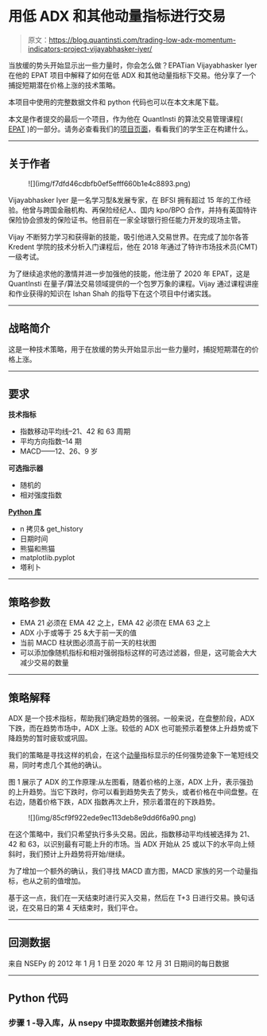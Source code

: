 # 用低 ADX 和其他动量指标进行交易

> 原文：<https://blog.quantinsti.com/trading-low-adx-momentum-indicators-project-vijayabhasker-iyer/>

当放缓的势头开始显示出一些力量时，你会怎么做？EPATian Vijayabhasker Iyer 在他的 EPAT 项目中解释了如何在低 ADX 和其他动量指标下交易。他分享了一个捕捉短期潜在价格上涨的技术策略。

本项目中使用的完整数据文件和 python 代码也可以在本文末尾下载。

本文是作者提交的最后一个项目，作为他在 QuantInsti 的算法交易管理课程( [EPAT](https://www.quantinsti.com/epat) )的一部分。请务必查看我们的[项目页面](/tag/epat-trading-projects/)，看看我们的学生正在构建什么。

* * *

## **关于作者**

<figure class="kg-card kg-image-card">![](img/f7dfd46cdbfb0ef5efff660b1e4c8893.png)</figure>

Vijayabhasker Iyer 是一名学习型&发展专家，在 BFSI 拥有超过 15 年的工作经验。他曾与跨国金融机构、再保险经纪人、国内 kpo/BPO 合作，并持有英国特许保险协会颁发的保险证书。他目前在一家全球银行担任能力开发的现场主管。

Vijay 不断努力学习和获得新的技能，吸引他进入交易世界。在完成了加尔各答 Kredent 学院的技术分析入门课程后，他在 2018 年通过了特许市场技术员(CMT)一级考试。

为了继续追求他的激情并进一步加强他的技能，他注册了 2020 年 EPAT，这是 QuantInsti 在量子/算法交易领域提供的一个包罗万象的课程。Vijay 通过课程讲座和作业获得的知识在 Ishan Shah 的指导下在这个项目中付诸实践。

* * *

## **战略简介**

这是一种技术策略，用于在放缓的势头开始显示出一些力量时，捕捉短期潜在的价格上涨。

* * *

## **要求**

**技术指标**

*   指数移动平均线–21、42 和 63 周期
*   平均方向指数–14 期
*   MACD——12、26、9 岁

**可选指示器**

*   随机的
*   相对强度指数

**[Python 库](/python-trading-library/)**

*   n 拷贝& get_history
*   日期时间
*   熊猫和熊猫
*   matplotlib.pyplot
*   塔利卜

* * *

## **策略参数**

*   EMA 21 必须在 EMA 42 之上，EMA 42 必须在 EMA 63 之上
*   ADX 小于或等于 25 &大于前一天的值
*   当前 MACD 柱状图必须高于前一天的柱状图
*   可以添加像随机指标和相对强弱指标这样的可选过滤器，但是，这可能会大大减少交易的数量

* * *

## **策略解释**

ADX 是一个技术指标，帮助我们确定趋势的强弱。一般来说，在盘整阶段，ADX 下跌，而在趋势市场中，ADX 上涨。较低的 ADX 也可能预示着整体上升趋势或下降趋势的暂时疲软或巩固。

我们的策略是寻找这样的机会，在这个[动量](https://quantra.quantinsti.com/course/momentum-trading-strategies)指标显示的任何强势迹象下一笔短线交易，同时考虑几个其他的确认。

图 1 展示了 ADX 的工作原理:从左图看，随着价格的上涨，ADX 上升，表示强劲的上升趋势。当它下跌时，你可以看到趋势失去了势头，或者价格在中间盘整。在右边，随着价格下跌，ADX 指数再次上升，预示着潜在的下跌趋势。

<figure class="kg-card kg-image-card kg-width-full">![](img/85cf9f922ede9ec113deb8e9dd6f6a90.png)</figure>

在这个策略中，我们只希望执行多头交易。因此，指数移动平均线被选择为 21、42 和 63，以识别最有可能上升的市场。当 ADX 开始从 25 或以下的水平向上倾斜时，我们预计上升趋势将开始/继续。

为了增加一个额外的确认，我们寻找 MACD 直方图，MACD 家族的另一个动量指标，也从之前的值增加。

基于这一点，我们在一天结束时进行买入交易，然后在 T+3 日进行交易。换句话说，在交易日的第 4 天结束时，我们平仓。

* * *

## **回测数据**

来自 NSEPy 的 2012 年 1 月 1 日至 2020 年 12 月 31 日期间的每日数据

* * *

## **Python 代码**

### 步骤 1 -导入库，从 nsepy 中提取数据并创建技术指标